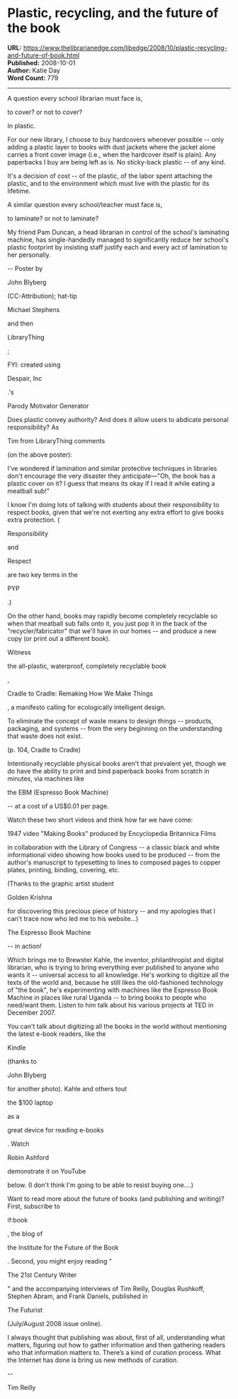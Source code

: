 # Plastic, recycling, and the future of the book

**URL:** https://www.thelibrarianedge.com/libedge/2008/10/plastic-recycling-and-future-of-book.html  
**Published:** 2008-10-01  
**Author:** Katie Day  
**Word Count:** 779

---

A question every school librarian must face is,

to cover? or not to cover?

In plastic.

For our new library, I choose to buy hardcovers whenever possible -- only adding a plastic layer to books with dust jackets where the jacket alone carries a front cover image (i.e., when the hardcover itself is plain).   Any paperbacks I buy are being left as is.  No sticky-back plastic -- of any kind.

It's a decision of cost -- of the plastic, of the labor spent attaching the plastic, and to the environment which must live with the plastic for its lifetime.

A similar question every school/teacher must face is,

to laminate? or not to laminate?

My friend Pam Duncan, a head librarian in control of the school's laminating machine, has single-handedly managed to significantly reduce her school's plastic footprint by insisting staff justify each and every act of lamination to her personally.

-- Poster by

John Blyberg

(CC-Attribution); hat-tip

Michael Stephens

and then

LibraryThing

;

FYI: created using

Despair, Inc

.'s

Parody Motivator Generator

Does plastic convey authority? And does it allow users to abdicate personal responsibility?  As

Tim from LibraryThing comments

(on the above poster):

I've wondered if lamination and similar protective techniques in libraries don't encourage the very disaster they anticipate—"Oh, the book has a plastic cover on it? I guess that means its okay if I read it while eating a meatball sub!"

I know I'm doing lots of talking with students about their responsibility to respect books, given that we're not exerting any extra effort to give books extra protection. (

Responsibility

and

Respect

are two key terms in the

PYP

.)

On the other hand, books may rapidly become completely recyclable so when that meatball sub falls onto it, you just pop it in the back of the "recycler/fabricator" that we'll have in our homes -- and produce a new copy (or print out a different book).

Witness

the all-plastic, waterproof, completely recyclable book

,

Cradle to Cradle: Remaking How We Make Things

, a manifesto calling for ecologically intelligent design.

To eliminate the concept of waste means to design things -- products, packaging, and systems -- from the very beginning on the understanding that waste does not exist.

(p. 104, Cradle to Cradle)

Intentionally recyclable physical books aren't that prevalent yet, though we do have the ability to print and bind paperback books from scratch in minutes, via machines like

the EBM (Espresso Book Machine)

-- at a cost of a US$0.01 per page.

Watch these two short videos and think how far we have come:

1947 video "Making Books" produced by Encyclopedia Britannica Films

in collaboration with the Library of Congress -- a classic black and white informational video showing how books used to be produced -- from the author's manuscript to typesetting to lines to composed pages to copper plates, printing, binding, covering, etc.

(Thanks to the graphic artist student

Golden Krishna

for discovering this precious piece of history -- and my apologies that I can't trace now who led me to his website...)

The Espresso Book Machine

-- in action!

Which brings me to Brewster Kahle, the inventor, philanthropist and digital librarian, who is trying to bring everything ever published to anyone who wants it -- universal access to all knowledge.   He's working to digitize all the texts of the world and, because he still likes the old-fashioned technology of "the book", he's experimenting with machines like the Espresso Book Machine in places like rural Uganda -- to bring books to people who need/want them.  Listen to him talk about his various projects at TED in December 2007.

You can't talk about digitizing all the books in the world without mentioning the latest e-book readers, like the

Kindle

(thanks to

John Blyberg

for another photo). Kahle and others tout

the $100 laptop

as a

great device for reading e-books

.  Watch

Robin Ashford

demonstrate it on YouTube

below. (I don't think I'm going to be able to resist buying one....)

Want to read more about the future of books (and publishing and writing)?  First, subscribe to

if:book

, the blog of

the Institute for the Future of the Book

.  Second, you might enjoy reading "

The 21st Century Writer

" and the accompanying interviews of Tim Reilly, Douglas Rushkoff, Stephen Abram, and Frank Daniels, published in

The Futurist

(July/August 2008 issue online).

I always thought that publishing was about, first of all, understanding what matters, figuring out how to gather information and then gathering readers who that information matters to. There’s a kind of curation process. What the Internet has done is bring us new methods of curation.

--

Tim Reilly
